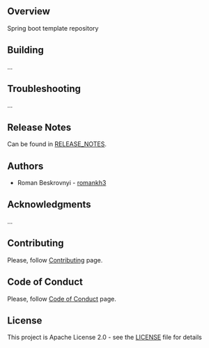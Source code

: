 ## Overview
Spring boot template repository

## Building
...

## Troubleshooting
...

## Release Notes
Can be found in [RELEASE_NOTES](RELEASE_NOTES.md).

## Authors
* Roman Beskrovnyi - [romankh3](https://github.com/romankh3)

## Acknowledgments
...

## Contributing
Please, follow [Contributing](CONTRIBUTING.md) page.

## Code of Conduct
Please, follow [Code of Conduct](CODE_OF_CONDUCT.md) page.

## License
This project is Apache License 2.0 - see the [LICENSE](LICENSE) file for details
